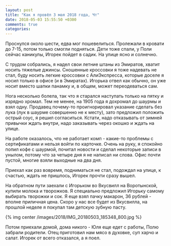 ```yaml
---
layout: post
title: "Как я провёл 3 мая 2018 года, Чт"
date: 2018-05-03 15:55:50 +0300
comments: true
categories: 
---
```

Проснулся около шести, едва мог пошевелиться. Пролежали в кровати до 7-15, потом только смогли подняться. Дети тоже спали, у Поли сейчас каникулы, Игорек пойдет в садик. На улице ясно и солнечно.

С трудом собрались, я надел свои летние штаны из Эмиратов, хватит носить тяжелые джинсы. Сношенные кроссовки я тоже надевать не стал, буду носить легкие кроссовки с АлиЭкспресса, которые доселе я носил только в офисе (и в Эмиратах). Игорька отвел как обычно, он уже носит вместо шапки панамку и, в общем, может переодеваться сам.

Нога несколько болела, так что я старался наступать только на пятку и изрядно хромал. Тем не менее, на 1905 года я дохромал до шаурмы и взял одну. Продавец почему-то проигнорировал указание сделать без лука (лук в шаурме совершенно не к месту), зато предложил положить острый соус, я решил согласиться. Кстати, надо отказывать от зимней привычки ждать внутри, надо заказывать через окошко и ждать на улице.

На работе оказалось, что не работает комп - какие-то проблемы с сертификатами и нельзя войти по карточке. Очень на руку, я спокойно попил кофе с шаурмой, почитал новости и сделал некоторые записи в унылом, потому что за четыре дня я не написал ни слова. Офис почти пустой, многие взяли выходные на два дня.


Приехал как раз вовремя, подниматься не стал, подождал на улице, к счастью, ждать не пришлось, Игорек прочти сразу вышел.

На обратном пути заехали с Игорьком во Вкусвилл на Воротынской, купили молока и творожков. Я специально предложил Игорьку самому выбирать творожки и сок. Я еще взял пачку макарон, 36 рублей - вполне приличная цена. Скоро у нас все будет из Вкусвилла, на прошлой неделе я покупал там детскую зубную пасту.

{% img center /images/2018/IMG_20180503_185348_800.jpg %}

Потом приехали домой, дома никого - Юля еще едет с работы, Полю забрали родители. Отец приготовил нам мясо в духовке, суп харчо и салат. Игорек от всего отказался, а я поел.